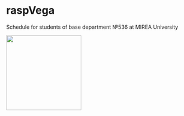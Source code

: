 # raspVega
Schedule for students of base department №536 at MIREA University

<img src="/raspVega.gif?raw=true" width="200px">
